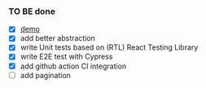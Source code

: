 ### TO BE done
- [x] [demo](https://search-flag.netlify.app/)
- [x] add better abstraction
- [x] write Unit tests based on (RTL) React Testing Library 
- [x] write E2E test with Cypress
- [x] add github action CI integration
- [ ] add pagination
